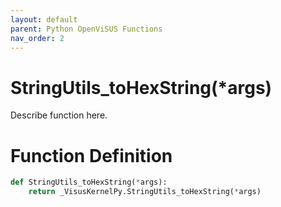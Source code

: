 ```yaml
---
layout: default
parent: Python OpenViSUS Functions
nav_order: 2
---
```


# StringUtils_toHexString(*args)

Describe function here.

# Function Definition

```python
def StringUtils_toHexString(*args):
    return _VisusKernelPy.StringUtils_toHexString(*args)
```